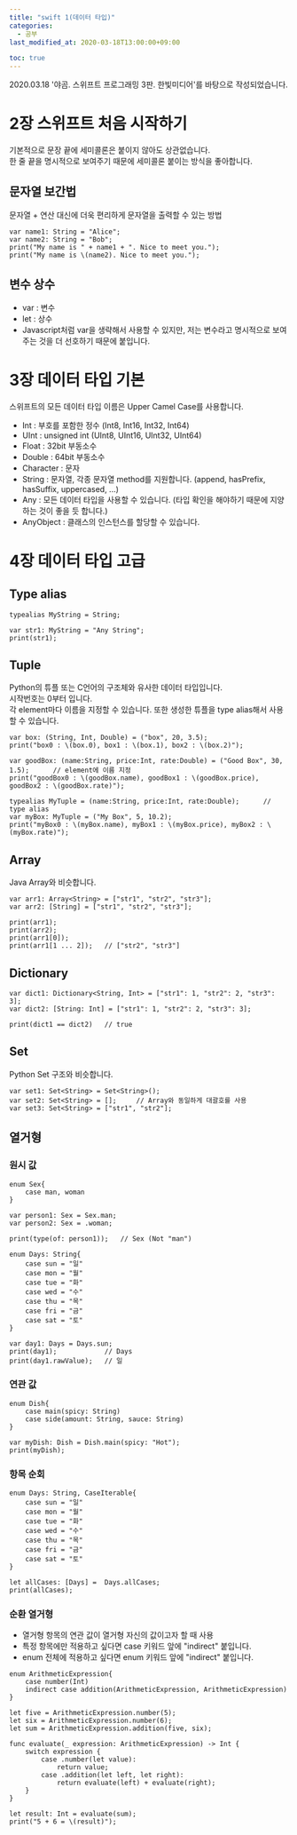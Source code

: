 ```yaml
---
title: "swift 1(데이터 타입)"
categories: 
  - 공부
last_modified_at: 2020-03-18T13:00:00+09:00

toc: true 
---
```

2020.03.18
'야곰. 스위프트 프로그래밍 3판. 한빛미디어'를 바탕으로 작성되었습니다.

# 2장 스위프트 처음 시작하기
기본적으로 문장 끝에 세미콜론은 붙이지 않아도 상관없습니다.
<br>
한 줄 끝을 명시적으로 보여주기 때문에 세미콜론 붙이는 방식을 좋아합니다.

## 문자열 보간법
문자열 + 연산 대신에 더욱 편리하게 문자열을 출력할 수 있는 방법

```
var name1: String = "Alice";
var name2: String = "Bob";
print("My name is " + name1 + ". Nice to meet you.");
print("My name is \(name2). Nice to meet you.");
```

## 변수 상수
* var : 변수
* let : 상수
* Javascript처럼 var을 생략해서 사용할 수 있지만, 저는 변수라고 명시적으로 보여주는 것을 더 선호하기 때문에 붙입니다.

# 3장 데이터 타입 기본
스위프트의 모든 데이터 타입 이름은 Upper Camel Case를 사용합니다.

* Int : 부호를 포함한 정수 (Int8, Int16, Int32, Int64)
* UInt : unsigned int (UInt8, UInt16, UInt32, UInt64)
* Float : 32bit 부동소수
* Double : 64bit 부동소수
* Character : 문자
* String : 문자열, 각종 문자열 method를 지원합니다. (append, hasPrefix, hasSuffix, uppercased, ...)
* Any : 모든 데이터 타입을 사용할 수 있습니다. (타입 확인을 해야하기 때문에 지양하는 것이 좋을 듯 합니다.)
* AnyObject : 클래스의 인스턴스를 할당할 수 있습니다.

# 4장 데이터 타입 고급

## Type alias

```
typealias MyString = String;

var str1: MyString = "Any String";
print(str1);
```

## Tuple
Python의 튜플 또는 C언어의 구조체와 유사한 데이터 타입입니다.
<br>
시작번호는 0부터 입니다.
<br>
각 element마다 이름을 지정할 수 있습니다. 또한 생성한 튜플을 type alias해서 사용할 수 있습니다.

```
var box: (String, Int, Double) = ("box", 20, 3.5);
print("box0 : \(box.0), box1 : \(box.1), box2 : \(box.2)");

var goodBox: (name:String, price:Int, rate:Double) = ("Good Box", 30, 1.5);      // element에 이름 지정
print("goodBox0 : \(goodBox.name), goodBox1 : \(goodBox.price), goodBox2 : \(goodBox.rate)");

typealias MyTuple = (name:String, price:Int, rate:Double);      // type alias
var myBox: MyTuple = ("My Box", 5, 10.2);
print("myBox0 : \(myBox.name), myBox1 : \(myBox.price), myBox2 : \(myBox.rate)");
```

## Array
Java Array와 비슷합니다.

```
var arr1: Array<String> = ["str1", "str2", "str3"];
var arr2: [String] = ["str1", "str2", "str3"];

print(arr1);
print(arr2);
print(arr1[0]);
print(arr1[1 ... 2]);   // ["str2", "str3"]
```

## Dictionary

```
var dict1: Dictionary<String, Int> = ["str1": 1, "str2": 2, "str3": 3];
var dict2: [String: Int] = ["str1": 1, "str2": 2, "str3": 3];

print(dict1 == dict2)   // true
```

## Set
Python Set 구조와 비슷합니다.

```
var set1: Set<String> = Set<String>();
var set2: Set<String> = [];     // Array와 동일하게 대괄호를 사용
var set3: Set<String> = ["str1", "str2"];
```

## 열거형

### 원시 값

```
enum Sex{
    case man, woman
}

var person1: Sex = Sex.man;
var person2: Sex = .woman;

print(type(of: person1));   // Sex (Not "man")

enum Days: String{
    case sun = "일"
    case mon = "월"
    case tue = "화"
    case wed = "수"
    case thu = "목"
    case fri = "금"
    case sat = "토"
}

var day1: Days = Days.sun;
print(day1);            // Days
print(day1.rawValue);   // 일
```

### 연관 값

```
enum Dish{
    case main(spicy: String)
    case side(amount: String, sauce: String)
}

var myDish: Dish = Dish.main(spicy: "Hot");
print(myDish);
```

### 항목 순회

```
enum Days: String, CaseIterable{
    case sun = "일"
    case mon = "월"
    case tue = "화"
    case wed = "수"
    case thu = "목"
    case fri = "금"
    case sat = "토"
}

let allCases: [Days] =  Days.allCases;
print(allCases);
```

### 순환 열거형
* 열거형 항목의 연관 값이 열거형 자신의 값이고자 할 때 사용
* 특정 항목에만 적용하고 싶다면 case 키워드 앞에 "indirect" 붙입니다.
* enum 전체에 적용하고 싶다면 enum 키워드 앞에 "indirect" 붙입니다.

```
enum ArithmeticExpression{
    case number(Int)
    indirect case addition(ArithmeticExpression, ArithmeticExpression)
}

let five = ArithmeticExpression.number(5);
let six = ArithmeticExpression.number(6);
let sum = ArithmeticExpression.addition(five, six);

func evaluate(_ expression: ArithmeticExpression) -> Int {
    switch expression {
        case .number(let value):
            return value;
        case .addition(let left, let right):
            return evaluate(left) + evaluate(right);
    }
}

let result: Int = evaluate(sum);
print("5 + 6 = \(result)");
```
